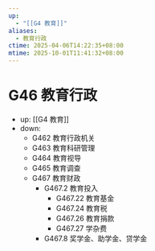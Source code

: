 ```yaml
---
up:
  - "[[G4 教育]]"
aliases:
  - 教育行政
ctime: 2025-04-06T14:22:35+08:00
mtime: 2025-10-01T11:41:32+08:00
---
```


# G46 教育行政

- up: [[G4 教育]]
- down:	
	- G462 教育行政机关
	- G463 教育科研管理
	- G464 教育视导
	- G465 教育调查
	- G467 教育财政
		- G467.2 教育投入
			- G467.22 教育基金
			- G467.24 教育税
			- G467.26 教育捐款
			- G467.27 学杂费
		- G467.8 奖学金、助学金、贷学金
	
